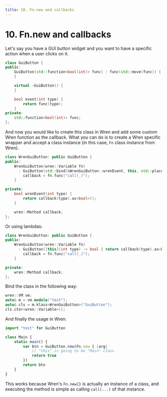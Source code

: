 ```yaml
---
title: 10. Fn.new and callbacks
---
```


# 10. Fn.new and callbacks


Let's say you have a GUI button widget and you want to have a specific action when a user clicks on it.

```cpp
class GuiButton {
public:
    GuiButton(std::function<bool(int)> func) : func(std::move(func)) {
    }

    virtual ~GuiButton() {
    }

    bool event(int type) {
        return func(type);
    }
private:
    std::function<bool(int)> func;
};
```

And now you would like to create this class in Wren and add some custom Wren function as the callback. What you can do is to create a Wren specific wrapper and accept a class instance (in this case, `Fn` class instance from Wren).

```cpp
class WrenGuiButton: public GuiButton {
public:
    WrenGuiButton(wren::Variable fn) 
      : GuiButton(std::bind(&WrenGuiButton::wrenEvent, this, std::placeholders::_1)) {
        callback = fn.func("call(_)");
    }

private:
    bool wrenEvent(int type) {
        return callback(type).as<bool>();
    }

    wren::Method callback;
};
```

Or using lambdas:

```cpp
class WrenGuiButton: public GuiButton {
public:
    WrenGuiButton(wren::Variable fn) 
      : GuiButton([this](int type) -> bool { return callback(type).as<bool>(); }) {
        callback = fn.func("call(_)");
    }

private:
    wren::Method callback;
};
```

Bind the class in the following way:

```cpp
wren::VM vm;
auto& m = vm.module("test");
auto& cls = m.klass<WrenGuiButton>("GuiButton");
cls.ctor<wren::Variable>();
```

And finally the usage in Wren:

```js
import "test" for GuiButton

class Main {
    static main() {
        var btn = GuiButton.new(Fn.new { |arg|
            // "this" is going to be "Main" class
            return true
        })
        return btn
    }
}
```

This works because Wren's `Fn.new{}` is actually an instance of a class, and executing the method is simple as calling `call(...)` of that instance.

